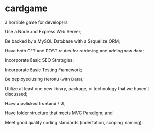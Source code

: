 # cardgame
a horrible game for developers

Use a Node and Express Web Server;

Be backed by a MySQL Database with a Sequelize ORM;

Have both GET and POST routes for retrieving and adding new data;

Incorporate Basic SEO Strategies;

Incorporate Basic Testing Framework;

Be deployed using Heroku (with Data);

Utilize at least one new library, package, or technology that we haven’t discussed;

Have a polished frontend / UI;

Have folder structure that meets MVC Paradigm; and

Meet good quality coding standards (indentation, scoping, naming).


